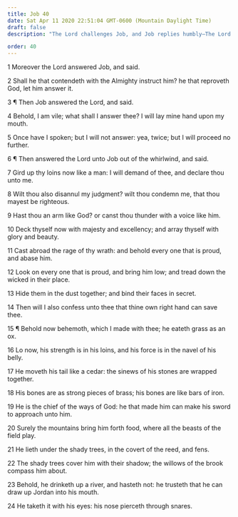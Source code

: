 ```yaml
---
title: Job 40
date: Sat Apr 11 2020 22:51:04 GMT-0600 (Mountain Daylight Time)
draft: false
description: "The Lord challenges Job, and Job replies humbly—The Lord speaks of His power to Job—He asks, Hast thou an arm like God?—He points to His power in the behemoth."

order: 40
---
```

    
1 Moreover the Lord answered Job, and said.

2 Shall he that contendeth with the Almighty instruct him? he that reproveth God, let him answer it.

3 ¶ Then Job answered the Lord, and said.

4 Behold, I am vile; what shall I answer thee? I will lay mine hand upon my mouth.

5 Once have I spoken; but I will not answer: yea, twice; but I will proceed no further.

6 ¶ Then answered the Lord unto Job out of the whirlwind, and said.

7 Gird up thy loins now like a man: I will demand of thee, and declare thou unto me.

8 Wilt thou also disannul my judgment? wilt thou condemn me, that thou mayest be righteous.

9 Hast thou an arm like God? or canst thou thunder with a voice like him.

10 Deck thyself now with majesty and excellency; and array thyself with glory and beauty.

11 Cast abroad the rage of thy wrath: and behold every one that is proud, and abase him.

12 Look on every one that is proud, and bring him low; and tread down the wicked in their place.

13 Hide them in the dust together; and bind their faces in secret.

14 Then will I also confess unto thee that thine own right hand can save thee.

15 ¶ Behold now behemoth, which I made with thee; he eateth grass as an ox.

16 Lo now, his strength is in his loins, and his force is in the navel of his belly.

17 He moveth his tail like a cedar: the sinews of his stones are wrapped together.

18 His bones are as strong pieces of brass; his bones are like bars of iron.

19 He is the chief of the ways of God: he that made him can make his sword to approach unto him.

20 Surely the mountains bring him forth food, where all the beasts of the field play.

21 He lieth under the shady trees, in the covert of the reed, and fens.

22 The shady trees cover him with their shadow; the willows of the brook compass him about.

23 Behold, he drinketh up a river, and hasteth not: he trusteth that he can draw up Jordan into his mouth.

24 He taketh it with his eyes: his nose pierceth through snares.
